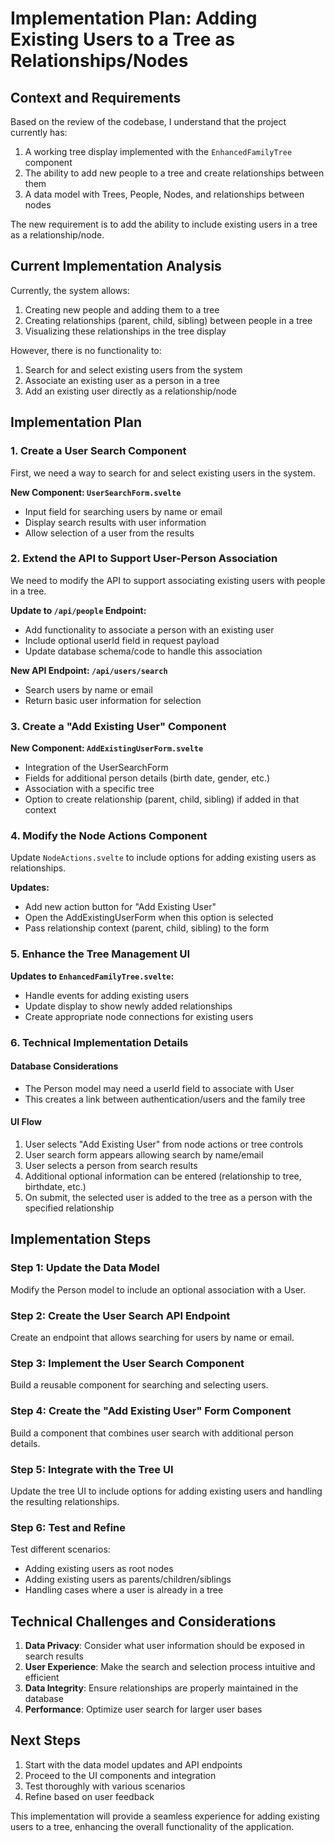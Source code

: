 # Implementation Plan: Adding Existing Users to a Tree as Relationships/Nodes

## Context and Requirements

Based on the review of the codebase, I understand that the project currently has:

1. A working tree display implemented with the `EnhancedFamilyTree` component
2. The ability to add new people to a tree and create relationships between them
3. A data model with Trees, People, Nodes, and relationships between nodes

The new requirement is to add the ability to include existing users in a tree as a relationship/node.

## Current Implementation Analysis

Currently, the system allows:
1. Creating new people and adding them to a tree
2. Creating relationships (parent, child, sibling) between people in a tree
3. Visualizing these relationships in the tree display

However, there is no functionality to:
1. Search for and select existing users from the system
2. Associate an existing user as a person in a tree
3. Add an existing user directly as a relationship/node

## Implementation Plan

### 1. Create a User Search Component

First, we need a way to search for and select existing users in the system.

**New Component: `UserSearchForm.svelte`**
- Input field for searching users by name or email
- Display search results with user information
- Allow selection of a user from the results

### 2. Extend the API to Support User-Person Association

We need to modify the API to support associating existing users with people in a tree.

**Update to `/api/people` Endpoint:**
- Add functionality to associate a person with an existing user
- Include optional userId field in request payload
- Update database schema/code to handle this association

**New API Endpoint: `/api/users/search`**
- Search users by name or email
- Return basic user information for selection

### 3. Create a "Add Existing User" Component

**New Component: `AddExistingUserForm.svelte`**
- Integration of the UserSearchForm
- Fields for additional person details (birth date, gender, etc.)
- Association with a specific tree
- Option to create relationship (parent, child, sibling) if added in that context

### 4. Modify the Node Actions Component

Update `NodeActions.svelte` to include options for adding existing users as relationships.

**Updates:**
- Add new action button for "Add Existing User"
- Open the AddExistingUserForm when this option is selected
- Pass relationship context (parent, child, sibling) to the form

### 5. Enhance the Tree Management UI

**Updates to `EnhancedFamilyTree.svelte`:**
- Handle events for adding existing users
- Update display to show newly added relationships
- Create appropriate node connections for existing users

### 6. Technical Implementation Details

#### Database Considerations
- The Person model may need a userId field to associate with User
- This creates a link between authentication/users and the family tree

#### UI Flow
1. User selects "Add Existing User" from node actions or tree controls
2. User search form appears allowing search by name/email
3. User selects a person from search results
4. Additional optional information can be entered (relationship to tree, birthdate, etc.)
5. On submit, the selected user is added to the tree as a person with the specified relationship

## Implementation Steps

### Step 1: Update the Data Model

Modify the Person model to include an optional association with a User.

### Step 2: Create the User Search API Endpoint

Create an endpoint that allows searching for users by name or email.

### Step 3: Implement the User Search Component

Build a reusable component for searching and selecting users.

### Step 4: Create the "Add Existing User" Form Component

Build a component that combines user search with additional person details.

### Step 5: Integrate with the Tree UI

Update the tree UI to include options for adding existing users and handling the resulting relationships.

### Step 6: Test and Refine

Test different scenarios:
- Adding existing users as root nodes
- Adding existing users as parents/children/siblings
- Handling cases where a user is already in a tree

## Technical Challenges and Considerations

1. **Data Privacy**: Consider what user information should be exposed in search results
2. **User Experience**: Make the search and selection process intuitive and efficient
3. **Data Integrity**: Ensure relationships are properly maintained in the database
4. **Performance**: Optimize user search for larger user bases

## Next Steps

1. Start with the data model updates and API endpoints
2. Proceed to the UI components and integration
3. Test thoroughly with various scenarios
4. Refine based on user feedback

This implementation will provide a seamless experience for adding existing users to a tree, enhancing the overall functionality of the application.
